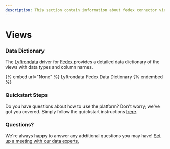 ```yaml
---
description: This section contain information about fedex connector views information
---
```


# Views

### Data Dictionary

The [Lyftrondata](https://www.lyftrondata.com/) driver for [Fedex](None/)[ ](https://www.lyftrondata.com/integration/fedex/)provides a detailed data dictionary of the views with data types and column names.

{% embed url="None" %}
Lyftrondata Fedex Data Dictionary
{% endembed %}

### Quickstart Steps

Do you have questions about how to use the platform? Don't worry; we've got you covered. Simply follow the quickstart instructions [here](../README.md).

### Questions? <a href="#questions" id="questions"></a>

We're always happy to answer any additional questions you may have! [Set up a meeting with our data experts.](https://www.lyftrondata.com/book-a-meeting/)


